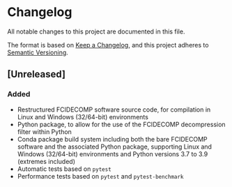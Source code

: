 # Changelog
All notable changes to this project are documented in this file.

The format is based on [Keep a Changelog](https://keepachangelog.com/en/1.0.0/),
and this project adheres to [Semantic Versioning](https://semver.org/spec/v2.0.0.html).

## [Unreleased]

### Added
- Restructured FCIDECOMP software source code, for compilation in Linux and Windows (32/64-bit) environments
- Python package, to allow for the use of the FCIDECOMP decompression filter within Python
- Conda package build system including both the bare FCIDECOMP software and the associated Python package, supporting 
  Linux and Windows (32/64-bit) environments and Python versions 3.7 to 3.9 (extremes included)
- Automatic tests based on `pytest`
- Performance tests based on `pytest` and `pytest-benchmark`
